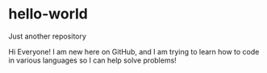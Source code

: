 # hello-world
Just another repository

Hi Everyone! I am new here on GitHub, and I am trying to learn how to code in various languages so I can help solve problems!
